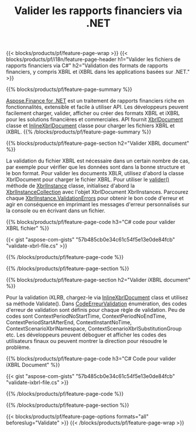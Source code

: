 ﻿---
title: Valider les rapports financiers via .NET
url: /fr/net/validate/
description:  Code C# pour valider les rapports financiers dans les fichiers XBRL et iXBRL via la bibliothèque .NET.
---
{{< blocks/products/pf/feature-page-wrap >}}
{{< blocks/products/pf/i18n/feature-page-header h1="Valider les fichiers de rapports financiers via C#" h2="Validation des formats de rapports financiers, y compris XBRL et iXBRL dans les applications basées sur .NET." >}}

{{% blocks/products/pf/feature-page-summary %}}

[Aspose.Finance for .NET](https://products.aspose.com/finance/net/) est un traitement de rapports financiers riche en fonctionnalités, extensible et facile à utiliser API. Les développeurs peuvent facilement charger, valider, afficher ou créer des formats XBRL et iXBRL pour les solutions financières et commerciales. API fournit [XbrlDocument](https://apireference.aspose.com/finance/net/aspose.finance.xbrl/xbrldocument) classe et  [InlineXbrlDocument](https://apireference.aspose.com/finance/net/aspose.finance.xbrl.inline/inlinexbrldocument) classe pour charger les fichiers XBRL et iXBRL.
{{% /blocks/products/pf/feature-page-summary %}}

{{% blocks/products/pf/feature-page-section h2="Valider XBRL document" %}}

La validation du fichier XBRL est nécessaire dans un certain nombre de cas, par exemple pour vérifier que les données sont dans la bonne structure et le bon format. Pour valider les documents XBLR, utilisez d'abord la classe XbrlDocument pour charger le fichier XBRL. Pour utiliser le [valider()](https://apireference.aspose.com/finance/net/aspose.finance.xbrl/xbrlinstance/methods/validate) méthode de [XbrlInstance](https://apireference.aspose.com/finance/net/aspose.finance.xbrl/xbrlinstance) classe, initialisez d'abord la [XbrlInstanceCollection](https://apireference.aspose.com/finance/net/aspose.finance.xbrl/xbrlinstancecollection) avec l'objet XbrlDocument XbrlInstances. Parcourez chaque [XbrlInstance.ValidationErrors](https://apireference.aspose.com/finance/net/aspose.finance.xbrl/xbrlinstance/properties/validationerrors) pour obtenir le bon code d'erreur et agir en conséquence en imprimant les messages d'erreur personnalisés sur la console ou en écrivant dans un fichier.

{{% blocks/products/pf/feature-page-code h3="C# code pour valider XBRL fichier" %}}

{{< gist "aspose-com-gists" "57b485cb0e34c61c54f5e13e0de84fcb" "validate-xbrl-file.cs" >}} 

{{% /blocks/products/pf/feature-page-code %}}

{{% /blocks/products/pf/feature-page-section %}}

{{% blocks/products/pf/feature-page-section h2="Valider iXBRL document" %}}

Pour la validation iXLRB, chargez-le via [InlineXbrlDocument](https://apireference.aspose.com/finance/net/aspose.finance.xbrl.inline/inlinexbrldocument) class et utilisez sa méthode Validate(). Dans [CodeErreurValidation](https://apireference.aspose.com/finance/net/aspose.finance.xbrl.validator/validationerrorcode) énumération, des codes d'erreur de validation sont définis pour chaque règle de validation. Peu de codes sont ContextPeriodNoStartTime, ContextPeriodNoEndTime, ContextPeriodStartAfterEnd, ContextInstantNoTime, ContextScenarioXbrlNamespace, ContextScenarioXbrlSubstitutionGroup etc. Les développeurs peuvent déboguer et afficher les codes des utilisateurs finaux ou peuvent montrer la direction pour résoudre le problème.

{{% blocks/products/pf/feature-page-code h3="C# Code pour valider iXBRL Document" %}}

{{< gist "aspose-com-gists" "57b485cb0e34c61c54f5e13e0de84fcb" "validate-ixbrl-file.cs" >}}

{{% /blocks/products/pf/feature-page-code %}}

{{% /blocks/products/pf/feature-page-section %}}

{{< blocks/products/pf/feature-page-options formats="all" beforeslug="Validate" >}}
{{< /blocks/products/pf/feature-page-wrap >}}